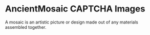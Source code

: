 # AncientMosaic CAPTCHA Images

A mosaic is an artistic picture or design made out of any materials assembled together.